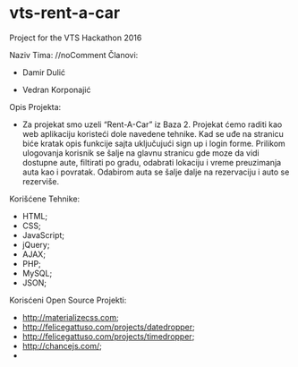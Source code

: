 # vts-rent-a-car
Project for the VTS Hackathon 2016

Naziv Tima: //noComment
Članovi:

- Damir Dulić

- Vedran Korponajić

Opis Projekta:
- Za projekat smo uzeli “Rent-A-Car” iz Baza 2. Projekat ćemo raditi kao web aplikaciju koristeći dole navedene tehnike. Kad se uđe na stranicu biće kratak opis funkcije sajta uključujući sign up i login forme. Prilikom ulogovanja korisnik se šalje na glavnu stranicu gde moze da vidi dostupne aute, filtirati po gradu, odabrati lokaciju i vreme preuzimanja auta kao i povratak. Odabirom auta se šalje dalje na rezervaciju i auto se rezerviše.

Korišćene Tehnike:
- HTML;
- CSS;
- JavaScript;
- jQuery;
- AJAX;
- PHP;
- MySQL;
- JSON;

Korisćeni Open Source Projekti:
- http://materializecss.com;
- http://felicegattuso.com/projects/datedropper;
- http://felicegattuso.com/projects/timedropper;
- http://chancejs.com/;
- 

